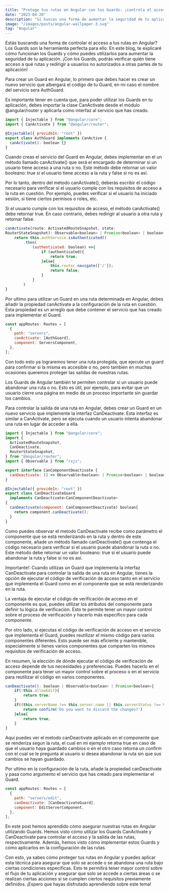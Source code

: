 ```yaml
---
title: "Protege tus rutas en Angular con los Guards: ¡controla el acceso y la salida de rutas de manera eficiente!"
date: "2023-04-20"
description: "Si buscas una forma de aumentar la seguridad de tu aplicación Angular, los Guards son una herramienta clave para controlar el acceso a tus rutas. En este blog, te explicamos cómo funcionan los Guards y cómo puedes utilizarlos para verificar quién tiene acceso a qué rutas. Además, te mostraremos cómo redirigir a usuarios no autorizados a otras partes de tu aplicación. ¡Aprende todo lo que necesitas saber sobre los Guards en Angular aquí!"
image: "/images/posts/angular-wallpaper-3.svg"
tag: "Angular"
---
```


Estás buscando una forma de controlar el acceso a tus rutas en Angular? Los Guards son la herramienta perfecta para ello. En este blog, te explicaré cómo funcionan los Guards y cómo puedes utilizarlos para aumentar la seguridad de tu aplicación. ¡Con los Guards, podrás verificar quién tiene acceso a qué rutas y redirigir a usuarios no autorizados a otras partes de tu aplicación!

Para crear un Guard en Angular, lo primero que debes hacer es crear un nuevo servicio que albergará el código de tu Guard, en mi caso el nombre del servicio sera AuthGuard.

Es importante tener en cuenta que, para poder utilizar los Guards en tu aplicación, debes importar la clase CanActivate desde el módulo @angular/router y aplicarla como interfaz al servicio que has creado.

```javascript {monokai}
import { Injectable } from "@angular/core";
import { CanActivate } from "@angular/router";

@Injectable({ provideIn: "root" })
export class AuthGuard implements CanActive {
  canActivate(): boolean {}
}
```

Cuando creas el servicio del Guard en Angular, debes implementar en el un método llamado canActivate() que será el encargado de determinar si un usuario tiene acceso a una ruta o no. Este método debe retornar un valor booleano: true si el usuario tiene acceso a la ruta y false si no es así.

Por lo tanto, dentro del método canActivate(), deberás escribir el código necesario para verificar si el usuario cumple con los requisitos de acceso a la ruta en cuestión. Por ejemplo, puedes verificar si el usuario ha iniciado sesión, si tiene ciertos permisos o roles, etc.

Si el usuario cumple con los requisitos de acceso, el método canActivate() debe retornar true. En caso contrario, debes redirigir al usuario a otra ruta y retornar false.

```javascript {monokai}
canActivate(route: ActivatedRouteSnapshot, state:
RouterStateSnapshot): Observable<boolean> | Promise<boolean> | boolean{
    return this.authService.isAuthenticated()
        .then(
            (authenticated: boolean) =>{
                if (authenticated){
                    return true;
                }else{
                    this.router.navigate(['/']);
                    return false;
                }
            }
        )
}
```

Por ultimo para utilizar un Guard en una ruta determinada en Angular, debes añadir la propiedad canActivate a la configuración de la ruta en cuestión. Esta propiedad es un arreglo que debe contener el servicio que has creado para implementar el Guard.

```javascript {monokai}
const appRoutes: Routes = [
  {
    path: "servers",
    canActivate: [AuthGuard],
    component: ServersComponent,
  },
];
```

Con todo esto ya lograremos tener una ruta protegida, que ejecute un guard para confirmar si la misma es accesible o no, pero tambien en muchas ocasiones queremos proteger las salidas de nuestras rutas.

Los Guards de Angular también te permiten controlar si un usuario puede abandonar una ruta o no. Esto es útil, por ejemplo, para evitar que un usuario cierre una página en medio de un proceso importante sin guardar los cambios.

Para controlar la salida de una ruta en Angular, debes crear un Guard en un nuevo servicio que implemente la interfaz CanDeactivate. Esta interfaz es similar a CanActivate, pero se ejecuta cuando un usuario intenta abandonar una ruta en lugar de acceder a ella.

```javascript {monokai}
import { Injectable } from "@angular/core";
import {
  ActivatedRouteSnapshot,
  CanDeactivate,
  RouterStateSnapshot,
} from "@angular/router";
import { Observable } from "rxjs";

export interface CanComponentDeactivate {
  canDeactivate: () => Observable<boolean> | Promise<boolean> | boolean;
}

@Injectable({ provideIn: "root" })
export class CanDeactivateGuard
  implements CanDeactivate<CanComponentDeactivate>
{
  canDeactivate(component: CanComponentDeactivate) boolean{
    return component.canDeactivate();
  }
}
```

Como puedes observar el metodo CanDeactivate recibe como parámetro el componente que se está renderizando en la ruta y dentro de este componente, añade un método llamado canDeactivate() que contenga el código necesario para verificar si el usuario puede abandonar la ruta o no. Este método debe retornar un valor booleano: true si el usuario puede abandonar la ruta y false si no es así.

Importante!: Cuando utilizas un Guard que implementa la interfaz CanDeactivate para controlar la salida de una ruta en Angular, tienes la opción de ejecutar el código de verificación de acceso tanto en el servicio que implementa el Guard como en el componente que se está renderizando en la ruta.

La ventaja de ejecutar el código de verificación de acceso en el componente es que, puedes utilizar los atributos del componente para definir tu lógica de verificación. Esto te permite tener un mayor control sobre el proceso de verificación y hacerlo más específico para cada componente.

Por otro lado, si ejecutas el código de verificación de acceso en el servicio que implementa el Guard, puedes reutilizar el mismo código para varios componentes diferentes. Esto puede ser más eficiente y mantenible, especialmente si tienes varios componentes que comparten los mismos requisitos de verificación de acceso.

En resumen, la elección de dónde ejecutar el código de verificación de acceso depende de tus necesidades y preferencias. Puedes hacerlo en el componente para tener un mayor control sobre el proceso o en el servicio para reutilizar el código en varios componentes.

```javascript {monokai}
canDeactivate(): boolean | Observable<boolean> | Promise<boolean>{
    if(!this.allowEdit){
        return true;
    }
    if((this.serverName !== this.server.name || this.serverStatus !== this.server.status) && !this.changesSaved){
        return confirm('Do you want to discard the changes?')
    }else{
        return true;
    }
}
```

Aqui puedes ver el metodo canDeactivate aplicado en el componente que se renderiza segun la ruta, el cual en mi ejemplo retorna true en caso de que el usuario haya guardado cambios o en el otro caso retorna un confirm con el cual se le pregunta al usuario si desea abandonar la ruta sin que sus cambios se hayan guardado.

Por ultimo en la configuración de la ruta, añade la propiedad canDeactivate y pasa como argumento el servicio que has creado para implementar el Guard.

```javascript {monokai}
const appRoutes: Routes = [
  {
    path: "servers/edit",
    canDeactivate: [CanDeactivateGuard],
    component: EditServerComponent,
  },
];
```

En este post hemos aprendido cómo asegurar nuestras rutas en Angular utilizando Guards. Hemos visto cómo utilizar los Guards CanActivate y CanDeactivate para controlar el acceso y la salida de las rutas, respectivamente. Además, hemos visto cómo implementar estos Guards y cómo aplicarlos en la configuración de las rutas.

Con esto, ya sabes cómo proteger tus rutas en Angular y puedes aplicar esta técnica para asegurar que solo se accede o se abandona una ruta bajo ciertas condiciones específicas. Esto te permitirá tener mayor control sobre el flujo de tu aplicación y asegurar que solo se accede a ciertas áreas o se realizan ciertas acciones si se cumplen ciertos requisitos previamente definidos. ¡Espero que hayas disfrutado aprendiendo sobre este tema!
